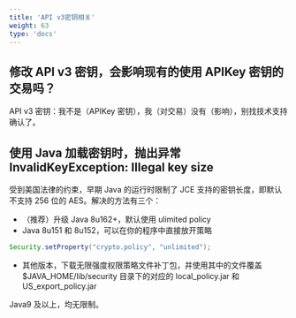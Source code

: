 ```yaml
---
title: 'API v3密钥相关'
weight: 63
type: 'docs'
---
```


## 修改 API v3 密钥，会影响现有的使用 APIKey 密钥的交易吗？

API v3 密钥：我不是（APIKey 密钥），我（对交易）没有（影响），别找技术支持确认了。

## 使用 Java 加载密钥时，抛出异常 InvalidKeyException: Illegal key size

受到美国法律的约束，早期 Java 的运行时限制了 JCE 支持的密钥长度，即默认不支持 256 位的 AES。解决的方法有三个：

- （推荐）升级 Java 8u162+，默认使用 ulimited policy​
- Java 8u151 和 8u152，可以在你的程序中直接放开策略

```java
Security.setProperty("crypto.policy", "unlimited");
```

- 其他版本，下载无限强度权限策略文件补丁包，并使用其中的文件覆盖\$JAVA_HOME/lib/security 目录下的对应的 local_policy.jar 和 US_export_policy.jar

Java9 及以上，均无限制。
